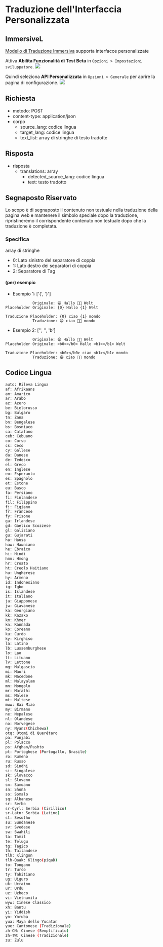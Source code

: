 # Traduzione dell'Interfaccia Personalizzata

## ImmersiveL

[Modello di Traduzione Immersiva](https://github.com/immersive-translate/ImmersiveL) supporta interfacce personalizzate

Attiva **Abilita Funzionalità di Test Beta** in `Opzioni > Impostazioni sviluppatore`.
![](https://s.immersivetranslate.com/assets/turn_on_beta_en.jpeg)

Quindi seleziona **API Personalizzata** in `Opzioni > Generale` per aprire la pagina di configurazione.
![](https://s.immersivetranslate.com/assets/select_custon_api_en.jpeg)

## Richiesta

- metodo: POST
- content-type: application/json
- corpo
  - source_lang: codice lingua
  - target_lang: codice lingua
  - text_list: array di stringhe di testo tradotte

## Risposta

- risposta
  - translations: array
    - detected_source_lang: codice lingua
    - text: testo tradotto

## Segnaposto Riservato

Lo scopo è di segnaposto il contenuto non testuale nella traduzione della pagina web e mantenere il simbolo speciale dopo la traduzione, ripristineremo il corrispondente contenuto non testuale dopo che la traduzione è completata.

### Specifica

array di stringhe

- 0: Lato sinistro del separatore di coppia
- 1: Lato destro dei separatori di coppia
- 2: Separatore di Tag

#### (per) esempio

- Esempio 1: ['{', '}']

```
            Originale: 😁 Hallo 👏🏻 Welt
Placeholder Originale: {0} Hallo {1} Welt

Traduzione Placeholder: {0} ciao {1} mondo
            Traduzione: 😁 ciao 👏🏻 mondo
```

- Esempio 2: ['', '', 'b']

```
            Originale: 😁 Hallo 👏🏻 Welt
Placeholder Originale: <b0></b0> Hallo <b1></b1> Welt

Traduzione Placeholder: <b0></b0> ciao <b1></b1> mondo
            Traduzione: 😁 ciao 👏🏻 mondo
```

## Codice Lingua

```bash
auto: Rileva Lingua
af: Afrikaans
am: Amarico
ar: Arabo
az: Azero
be: Bielorusso
bg: Bulgaro
tn: Zana
bn: Bengalese
bs: Bosniaco
ca: Catalano
ceb: Cebuano
co: Corso
cs: Ceco
cy: Gallese
da: Danese
de: Tedesco
el: Greco
en: Inglese
eo: Esperanto
es: Spagnolo
et: Estone
eu: Basco
fa: Persiano
fi: Finlandese
fil: Filippino
fj: Figiano
fr: Francese
fy: Frisone
ga: Irlandese
gd: Gaelico Scozzese
gl: Galiziano
gu: Gujarati
ha: Hausa
haw: Hawaiano
he: Ebraico
hi: Hindi
hmn: Hmong
hr: Croato
ht: Creolo Haitiano
hu: Ungherese
hy: Armeno
id: Indonesiano
ig: Igbo
is: Islandese
it: Italiano
ja: Giapponese
jw: Giavanese
ka: Georgiano
kk: Kazako
km: Khmer
kn: Kannada
ko: Coreano
ku: Curdo
ky: Kirghiso
la: Latino
lb: Lussemburghese
lo: Lao
lt: Lituano
lv: Lettone
mg: Malgascio
mi: Maori
mk: Macedone
ml: Malayalam
mn: Mongolo
mr: Marathi
ms: Malese
mt: Maltese
mww: Bai Miao
my: Birmano
ne: Nepalese
nl: Olandese
no: Norvegese
ny: Nyanz(Chichewa)
otq: Otomi di Querétaro
pa: Punjabi
pl: Polacco
ps: Afghan/Pashto
pt: Portoghese (Portogallo, Brasile)
ro: Rumeno
ru: Russo
sd: Sindhi
si: Singalese
sk: Slovacco
sl: Sloveno
sm: Samoano
sn: Shona
so: Somalo
sq: Albanese
sr: Serbo
sr-Cyrl: Serbia (Cirillico)
sr-Latn: Serbia (Latino)
st: Sesotho
su: Sundanese
sv: Svedese
sw: Swahili
ta: Tamil
te: Telugu
tg: Tagico
th: Tailandese
tlh: Klingon
tlh-Qaak: Klingo(piqaD)
to: Tongano
tr: Turco
ty: Tahitiano
ug: Uiguro
uk: Ucraino
ur: Urdu
uz: Uzbeco
vi: Vietnamita
wyw: Cinese Classico
xh: Bantu
yi: Yiddish
yo: Yoruba
yua: Maya dello Yucatan
yue: Cantonese (Tradizionale)
zh-CN: Cinese (Semplificato)
zh-TW: Cinese (Tradizionale)
zu: Zulu
```
